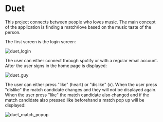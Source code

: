 # Duet
This project connects between people who loves music. The main concept of the application is finding a match/love based on the music taste of the person.

The first screen is the login screen: 

![duet_login](https://github.com/AvivitY/Duet/assets/62388952/775602e9-5b7a-42af-9c16-26071fb2c0a5)

The user can either connect through spotify or with a regular email account.
After the user signs in the home page is displayed:

![duet_guy](https://github.com/AvivitY/Duet/assets/62388952/90e7bce2-4412-45da-b151-ed774edefbf7)

The user can either press "like" (heart) or "dislike" (x).
When the user press "dislike" the match candidate changes and they will not be displayed again.
When the user press "like" the match candidate also changed and if the match candidate also pressed like beforehand a match pop up will be displayed:

![duet_match_popup](https://github.com/AvivitY/Duet/assets/62388952/fff11b3b-a596-4c6c-bcdd-7e0327898362)


